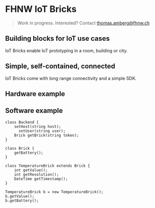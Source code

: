 # FHNW IoT Bricks
> Work in progress. Interested? Contact thomas.amberg@fhnw.ch
## Building blocks for IoT use cases
IoT Bricks enable IoT prototyping in a room, building or city.
## Simple, self-contained, connected
IoT Bricks come with long range connectivity and a simple SDK.
## Hardware example

## Software example

```
class Backend {
    setHost(string host);
	  setUser(string user);
    Brick getBrick(string token);
}
		
class Brick {
    getBattery();
}
		
class TemperatureBrick extends Brick {
    int getValue();
    int getResolution();
    DateTime getTimestamp();
}

TemperatureBrick b = new TemperatureBrick();
b.getValue();
b.getBattery();
```

